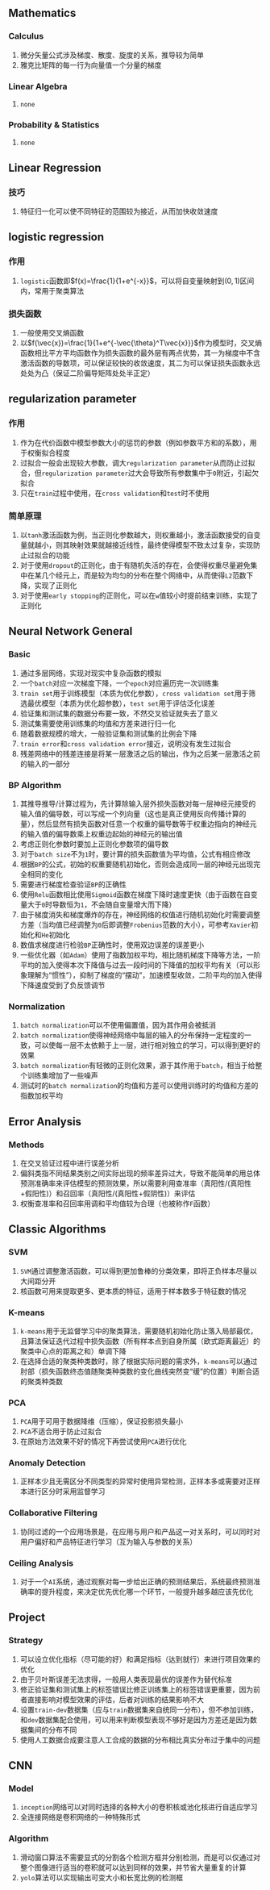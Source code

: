 Mathematics
-----------

### Calculus

1.  微分矢量公式涉及梯度、散度、旋度的关系，推导较为简单
2.  雅克比矩阵的每一行为向量值一个分量的梯度

### Linear Algebra

1.  `none`

### Probability & Statistics

1.  `none`

Linear Regression
-----------------

### 技巧

1.  特征归一化可以使不同特征的范围较为接近，从而加快收敛速度

logistic regression
-------------------

### 作用

1.  `logistic`函数即$f(x)=\frac{1}{1+e^{-x}}$，可以将自变量映射到$(0,1)$区间内，常用于聚类算法

### 损失函数

1.  一般使用交叉熵函数
2.  以$f(\vec{x})=\frac{1}{1+e^{-\vec{\theta}^T\vec{x}}}$作为模型时，交叉熵函数相比平方平均函数作为损失函数的最外层有两点优势，其一为梯度中不含激活函数的导数项，可以保证较快的收敛速度，其二为可以保证损失函数永远处处为凸（保证二阶偏导矩阵处处半正定）

regularization parameter
------------------------

### 作用

1.  作为在代价函数中模型参数大小的惩罚的参数（例如参数平方和的系数），用于权衡拟合程度
2.  过拟合一般会出现较大参数，调大`regularization parameter`从而防止过拟合，但`regularization parameter`过大会导致所有参数集中于`0`附近，引起欠拟合
3.  只在`train`过程中使用，在`cross validation`和`test`时不使用

### 简单原理

1. 以`tanh`激活函数为例，当正则化参数越大，则权重越小，激活函数接受的自变量就越小，则其映射效果就越接近线性，最终使得模型不致太过复杂，实现防止过拟合的功能
2. 对于使用`dropout`的正则化，由于有随机失活的存在，会使得权重尽量避免集中在某几个经元上，而是较为均匀的分布在整个网络中，从而使得`L2`范数下降，实现了正则化
3. 对于使用`early stopping`的正则化，可以在`w`值较小时提前结束训练，实现了正则化

Neural Network General
----------------------

### Basic

1.  通过多层网络，实现对现实中复杂函数的模拟
2.  一个`batch`对应一次梯度下降，一个`epoch`对应遍历完一次训练集
3.  `train set`用于训练模型（本质为优化参数），`cross validation set`用于筛选最优模型（本质为优化超参数），`test set`用于评估泛化误差
4.  验证集和测试集的数据分布要一致，不然交叉验证就失去了意义
5.  测试集需要使用训练集的均值和方差来进行归一化
6.  随着数据规模的增大，一般验证集和测试集的比例会下降
7.  `train error`和`cross validation error`接近，说明没有发生过拟合  
8.  残差网络中的残差连接是将某一层激活之后的输出，作为之后某一层激活之前的输入的一部分

### BP Algorithm

1.  其推导推导/计算过程为，先计算除输入层外损失函数对每一层神经元接受的输入值的偏导数，可以写成一个列向量（这也是真正使用反向传播计算的量），然后显然有损失函数对任意一个权重的偏导数等于权重边指向的神经元的输入值的偏导数乘上权重边起始的神经元的输出值
2.  考虑正则化参数时要加上正则化参数项的偏导数
3.  对于`batch size`不为`1`时，要计算的损失函数值为平均值，公式有相应修改
4.  根据`BP`的公式，初始的权重要随机初始化，否则会造成同一层的神经元出现完全相同的变化
5.  需要进行梯度检查验证`BP`的正确性
6.  使用`Relu`函数相比使用`Sigmoid`函数在梯度下降时速度更快（由于函数在自变量大于`0`时导数恒为`1`，不会随自变量增大而下降）
7.  由于梯度消失和梯度爆炸的存在，神经网络的权值进行随机初始化时需要调整方差（当均值已经调整为`0`后即调整`Frobenius`范数的大小），可参考`Xavier`初始化和`He`初始化
8.  数值求梯度进行检验`BP`正确性时，使用双边误差的误差更小
9.  一些优化器（如`Adam`）使用了指数加权平均，相比随机梯度下降等方法，一阶平均的加入使得本次下降值与过去一段时间的下降值的加权平均有关（可以形象理解为“惯性”），抑制了梯度的“摆动”，加速模型收敛，二阶平均的加入使得下降速度受到了负反馈调节

### Normalization

1. `batch normalization`可以不使用偏置值，因为其作用会被抵消
2. `batch normalization`使得神经网络中每层的输入的分布保持一定程度的一致，可以使每一层不太依赖于上一层，进行相对独立的学习，可以得到更好的效果
3. `batch normalization`有轻微的正则化效果，源于其作用于`batch`，相当于给整个训练集增加了一些噪声
4. 测试时的`batch normalization`的均值和方差可以使用训练时的均值和方差的指数加权平均

Error Analysis
----------------------

### Methods

1. 在交叉验证过程中进行误差分析
2. 偏斜类指不同结果类别之间实际出现的频率差异过大，导致不能简单的用总体预测准确率来评估模型的预测效果，所以需要利用查准率（真阳性/(真阳性+假阳性)）和召回率（真阳性/(真阳性+假阴性)）来评估
3. 权衡查准率和召回率用调和平均值较为合理（也被称作`F`函数）

Classic Algorithms
----------------------

### SVM

1. `SVM`通过调整激活函数，可以得到更加鲁棒的分类效果，即将正负样本尽量以大间距分开
2. 核函数可用来提取更多、更本质的特征，适用于样本数多于特征数的情况

### K-means

1. `k-means`用于无监督学习中的聚类算法，需要随机初始化防止落入局部最优，且算法保证迭代过程中损失函数（所有样本点到自身所属（欧式距离最近）的聚类中心点的距离之和）单调下降
2. 在选择合适的聚类种类数时，除了根据实际问题的需求外，`k-means`可以通过肘部（损失函数终态值随聚类种类数的变化曲线突然变“缓”的位置）判断合适的聚类种类数

### PCA

1. `PCA`用于可用于数据降维（压缩），保证投影损失最小
2. `PCA`不适合用于防止过拟合
3. 在原始方法效果不好的情况下再尝试使用`PCA`进行优化

### Anomaly Detection

1. 正样本少且无需区分不同类型的异常时使用异常检测，正样本多或需要对正样本进行区分时采用监督学习

### Collaborative Filtering

1. 协同过滤的一个应用场景是，在应用与用户和产品这一对关系时，可以同时对用户偏好和产品特征进行学习（互为输入与参数的关系）

### Ceiling Analysis

1. 对于一个`AI`系统，通过观察对每一步给出正确的预测结果后，系统最终预测准确率的提升程度，来决定优先优化哪一个环节，一般提升越多越应该先优化

Project
----------------------

### Strategy

1. 可以设立优化指标（尽可能的好）和满足指标（达到就行）来进行项目效果的优化
2. 由于贝叶斯误差无法求得，一般用人类表现最优的误差作为替代标准
3. 修正验证集和测试集上的标签错误比修正训练集上的标签错误更重要，因为前者直接影响对模型效果的评估，后者对训练的结果影响不大
4. 设置`train-dev`数据集（应与`train`数据集来自统同一分布），但不参加训练，和`dev`数据集配合使用，可以用来判断模型表现不够好是因为方差还是因为数据集间的分布不同
5. 使用人工数据合成要注意人工合成的数据的分布相比真实分布过于集中的问题

CNN
----------------------

### Model

1. `inception`网络可以对同时选择的各种大小的卷积核或池化核进行自适应学习
2. 全连接网络是卷积网络的一种特殊形式

### Algorithm

1. 滑动窗口算法不需要显式的分割各个检测方框并分别检测，而是可以仅通过对整个图像进行适当的卷积就可以达到同样的效果，并节省大量重复的计算
2. `yolo`算法可以实现输出可变大小和长宽比例的检测框